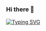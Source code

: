 ### Hi there 👋
[![Typing SVG](https://readme-typing-svg.herokuapp.com?color=%2336BCF7&lines=Welcome+to+my+GitHub)](https://git.io/typing-svg)
<!--
**jfilya/jfilya** is a ✨ _special_ ✨ repository because its `README.md` (this file) appears on your GitHub profile.

Here are some ideas to get you started:

- 🔭 I’m currently working on ...
- 🌱 I’m currently learning ...
- 👯 I’m looking to collaborate on ...
- 🤔 I’m looking for help with ...
- 💬 Ask me about ...
- 📫 How to reach me: ...
- 😄 Pronouns: ...
- ⚡ Fun fact: ...
-->
